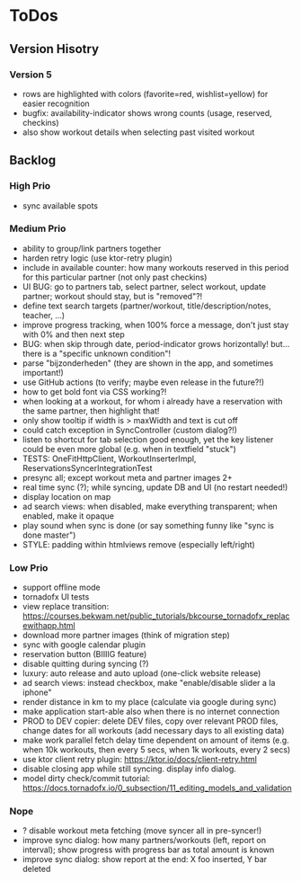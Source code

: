 # ToDos

## Version Hisotry

### Version 5

* rows are highlighted with colors (favorite=red, wishlist=yellow) for easier recognition
* bugfix: availability-indicator shows wrong counts (usage, reserved, checkins)
* also show workout details when selecting past visited workout

## Backlog

### High Prio

* sync available spots

### Medium Prio

* ability to group/link partners together
* harden retry logic (use ktor-retry plugin)
* include in available counter: how many workouts reserved in this period for this particular partner (not only past
  checkins)
* UI BUG: go to partners tab, select partner, select workout, update partner; workout should stay, but is "removed"?!
* define text search targets (partner/workout, title/description/notes, teacher, ...)
* improve progress tracking, when 100% force a message, don't just stay with 0% and then next step
* BUG: when skip through date, period-indicator grows horizontally! but... there is a "specific unknown condition"!
* parse "bijzonderheden" (they are shown in the app, and sometimes important!)
* use GitHub actions (to verify; maybe even release in the future?!)
* how to get bold font via CSS working?!
* when looking at a workout, for whom i already have a reservation with the same partner, then highlight that!
* only show tooltip if width is > maxWidth and text is cut off
* could catch exception in SyncController (custom dialog?!)
* listen to shortcut for tab selection good enough, yet the key listener could be even more global (e.g. when in
  textfield "stuck")
* TESTS: OneFitHttpClient, WorkoutInserterImpl, ReservationsSyncerIntegrationTest
* presync all; except workout meta and partner images 2+
* real time sync (?); while syncing, update DB and UI (no restart needed!)
* display location on map
* ad search views: when disabled, make everything transparent; when enabled, make it opaque
* play sound when sync is done (or say something funny like "sync is done master")
* STYLE: padding within htmlviews remove (especially left/right)

### Low Prio

* support offline mode
* tornadofx UI tests
* view replace transition: https://courses.bekwam.net/public_tutorials/bkcourse_tornadofx_replacewithapp.html
* download more partner images (think of migration step)
* sync with google calendar plugin
* reservation button (BIIIIG feature)
* disable quitting during syncing (?)
* luxury: auto release and auto upload (one-click website release)
* ad search views: instead checkbox, make "enable/disable slider a la iphone"
* render distance in km to my place (calculate via google during sync)
* make application start-able also when there is no internet connection
* PROD to DEV copier: delete DEV files, copy over relevant PROD files, change dates for all workouts (add necessary days
  to all existing data)
* make work parallel fetch delay time dependent on amount of items (e.g. when 10k workouts, then every 5 secs, when 1k
  workouts, every 2 secs)
* use ktor client retry plugin: https://ktor.io/docs/client-retry.html
* disable closing app while still syncing. display info dialog.
* model dirty check/commit tutorial: https://docs.tornadofx.io/0_subsection/11_editing_models_and_validation

### Nope

* ? disable workout meta fetching (move syncer all in pre-syncer!)
* improve sync dialog: how many partners/workouts (left, report on interval); show progress with progress bar as total
  amount is known
* improve sync dialog: show report at the end: X foo inserted, Y bar deleted
